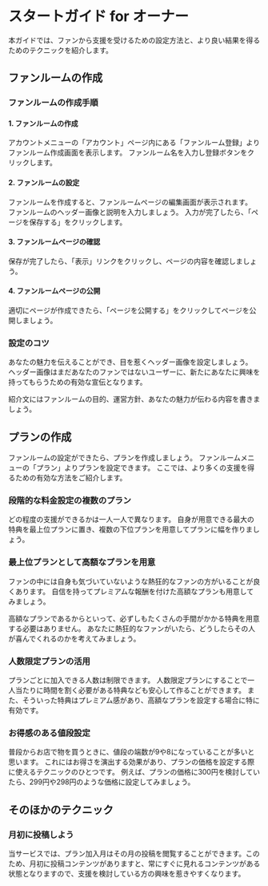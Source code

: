 # スタートガイド for オーナー

本ガイドでは、ファンから支援を受けるための設定方法と、より良い結果を得るためのテクニックを紹介します。

## ファンルームの作成

### ファンルームの作成手順

#### 1. ファンルームの作成
  
アカウントメニューの「アカウント」ページ内にある「ファンルーム登録」よりファンルーム作成画面を表示します。
ファンルーム名を入力し登録ボタンをクリックします。
  
#### 2. ファンルームの設定

ファンルームを作成すると、ファンルームページの編集画面が表示されます。
ファンルームのヘッダー画像と説明を入力しましょう。
入力が完了したら、「ページを保存する」をクリックします。

#### 3. ファンルームページの確認

保存が完了したら、「表示」リンクをクリックし、ページの内容を確認しましょう。

#### 4. ファンルームページの公開

適切にページが作成できたら、「ページを公開する」をクリックしてページを公開しましょう。

### 設定のコツ

あなたの魅力を伝えることができ、目を惹くヘッダー画像を設定しましょう。
ヘッダー画像はまだあなたのファンではないユーザーに、新たにあなたに興味を持ってもらうための有効な宣伝となります。

紹介文にはファンルームの目的、運営方針、あなたの魅力が伝わる内容を書きましょう。

## プランの作成

ファンルームの設定ができたら、プランを作成しましょう。
ファンルームメニューの「プラン」よりプランを設定できます。
ここでは、より多くの支援を得るための有効な方法をご紹介します。

### 段階的な料金設定の複数のプラン

どの程度の支援ができるかは一人一人で異なります。
自身が用意できる最大の特典を最上位プランに置き、複数の下位プランを用意してプランに幅を作りましょう。

### 最上位プランとして高額なプランを用意

ファンの中には自身も気づいていないような熱狂的なファンの方がいることが良くあります。
自信を持ってプレミアムな報酬を付けた高額なプランも用意してみましょう。

高額なプランであるからといって、必ずしもたくさんの手間がかかる特典を用意する必要はありません。
あなたに熱狂的なファンがいたら、どうしたらその人が喜んでくれるのかを考えてみましょう。

### 人数限定プランの活用

プランごとに加入できる人数は制限できます。
人数限定プランにすることで一人当たりに時間を割く必要がある特典なども安心して作ることができます。
また、そういった特典はプレミアム感があり、高額なプランを設定する場合に特に有効です。

### お得感のある値段設定

普段からお店で物を買うときに、値段の端数が9や8になっていることが多いと思います。
これにはお得さを演出する効果があり、プランの価格を設定する際に使えるテクニックのひとつです。
例えば、プランの価格に300円を検討していたら、299円や298円のような価格に設定してみましょう。

## そのほかのテクニック

### 月初に投稿しよう

当サービスでは、プラン加入月はその月の投稿を閲覧することができます。このため、月初に投稿コンテンツがありますと、常にすぐに見れるコンテンツがある状態となりますので、支援を検討している方の興味を惹きやすくなります。


